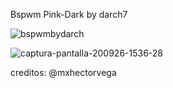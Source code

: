 Bspwm Pink-Dark by darch7 

![bspwmbydarch](https://user-images.githubusercontent.com/70046164/95531049-f808f800-09b5-11eb-87a3-a848a19566f5.png)

![captura-pantalla-200926-1536-28](https://user-images.githubusercontent.com/70046164/94386927-261d4b00-011f-11eb-8fb9-5ba5fdc323d6.png)


creditos: @mxhectorvega 

